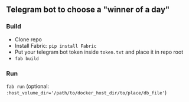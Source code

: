 ## Telegram bot to choose a "winner of a day"

### Build
- Clone repo
- Install Fabric: `pip install Fabric` 
- Put your telegram bot token inside `token.txt` and place it in repo root
- `fab build`

### Run
`fab run` (optional: `:host_volume_dir='/path/to/docker_host_dir/to/place/db_file'`)
